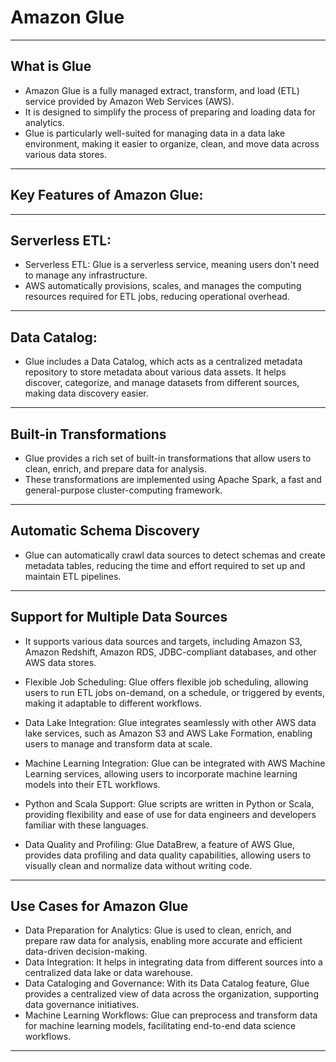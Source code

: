 # Amazon Glue

---
## What is Glue

* Amazon Glue is a fully managed extract, transform, and load (ETL) service provided by Amazon Web Services (AWS). 
* It is designed to simplify the process of preparing and loading data for analytics. 
* Glue is particularly well-suited for managing data in a data lake environment, making it easier to organize, clean, and move data across various data stores.

--- 
## Key Features of Amazon Glue:

---

## Serverless ETL:

* Serverless ETL: Glue is a serverless service, meaning users don't need to manage any infrastructure. 
* AWS automatically provisions, scales, and manages the computing resources required for ETL jobs, reducing operational overhead.
---

## Data Catalog:

* Glue includes a Data Catalog, which acts as a centralized metadata repository to store metadata about various data assets. It helps discover, categorize, and manage datasets from different sources, making data discovery easier.

---

## Built-in Transformations

* Glue provides a rich set of built-in transformations that allow users to clean, enrich, and prepare data for analysis. 
* These transformations are implemented using Apache Spark, a fast and general-purpose cluster-computing framework.

---

## Automatic Schema Discovery

* Glue can automatically crawl data sources to detect schemas and create metadata tables, reducing the time and effort required to set up and maintain ETL pipelines.

--- 

## Support for Multiple Data Sources

* It supports various data sources and targets, including Amazon S3, Amazon Redshift, Amazon RDS, JDBC-compliant databases, and other AWS data stores.

* Flexible Job Scheduling: Glue offers flexible job scheduling, allowing users to run ETL jobs on-demand, on a schedule, or triggered by events, making it adaptable to different workflows.

* Data Lake Integration: Glue integrates seamlessly with other AWS data lake services, such as Amazon S3 and AWS Lake Formation, enabling users to manage and transform data at scale.

* Machine Learning Integration: Glue can be integrated with AWS Machine Learning services, allowing users to incorporate machine learning models into their ETL workflows.

* Python and Scala Support: Glue scripts are written in Python or Scala, providing flexibility and ease of use for data engineers and developers familiar with these languages.

* Data Quality and Profiling: Glue DataBrew, a feature of AWS Glue, provides data profiling and data quality capabilities, allowing users to visually clean and normalize data without writing code.

---

## Use Cases for Amazon Glue

* Data Preparation for Analytics: Glue is used to clean, enrich, and prepare raw data for analysis, enabling more accurate and efficient data-driven decision-making.
* Data Integration: It helps in integrating data from different sources into a centralized data lake or data warehouse.
* Data Cataloging and Governance: With its Data Catalog feature, Glue provides a centralized view of data across the organization, supporting data governance initiatives.
* Machine Learning Workflows: Glue can preprocess and transform data for machine learning models, facilitating end-to-end data science workflows.

---